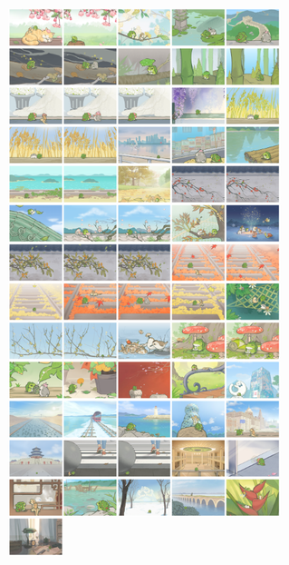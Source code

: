 <div style="display: flex; flex-wrap: wrap; justify-content: flex-start; font-size: 0; width: 100%;">
  <img src="https://raw.githubusercontent.com/APPIE777/notePic/main/TravelFrog/1746795297185.png" style="width: 19%; height: auto; margin-bottom: 2px;">
  <img src="https://raw.githubusercontent.com/APPIE777/notePic/main/TravelFrog/1746800057425.png" style="width: 19%; height: auto; margin-bottom: 2px;">
  <img src="https://raw.githubusercontent.com/APPIE777/notePic/main/TravelFrog/1746856981503.png" style="width: 19%; height: auto; margin-bottom: 2px;">
  <img src="https://raw.githubusercontent.com/APPIE777/notePic/main/TravelFrog/1746799984421.png" style="width: 19%; height: auto; margin-bottom: 2px;">
  <img src="https://raw.githubusercontent.com/APPIE777/notePic/main/TravelFrog/1746799981328.png" style="width: 19%; height: auto; margin-bottom: 2px;">
  <img src="https://raw.githubusercontent.com/APPIE777/notePic/main/TravelFrog/1746800054123.png" style="width: 19%; height: auto; margin-bottom: 2px;">
  <img src="https://raw.githubusercontent.com/APPIE777/notePic/main/TravelFrog/1746800012289.png" style="width: 19%; height: auto; margin-bottom: 2px;">
  <img src="https://raw.githubusercontent.com/APPIE777/notePic/main/TravelFrog/1746800049271.png" style="width: 19%; height: auto; margin-bottom: 2px;">
  <img src="https://raw.githubusercontent.com/APPIE777/notePic/main/TravelFrog/1746798200455.png" style="width: 19%; height: auto; margin-bottom: 2px;">
  <img src="https://raw.githubusercontent.com/APPIE777/notePic/main/TravelFrog/1746795323996.png" style="width: 19%; height: auto; margin-bottom: 2px;">
  <img src="https://raw.githubusercontent.com/APPIE777/notePic/main/TravelFrog/1746800037722.png" style="width: 19%; height: auto; margin-bottom: 2px;">
  <img src="https://raw.githubusercontent.com/APPIE777/notePic/main/TravelFrog/1746800000008.png" style="width: 19%; height: auto; margin-bottom: 2px;">
  <img src="https://raw.githubusercontent.com/APPIE777/notePic/main/TravelFrog/1746800024241.png" style="width: 19%; height: auto; margin-bottom: 2px;">
  <img src="https://raw.githubusercontent.com/APPIE777/notePic/main/TravelFrog/1746800032468.png" style="width: 19%; height: auto; margin-bottom: 2px;">
  <img src="https://raw.githubusercontent.com/APPIE777/notePic/main/TravelFrog/1746800047549.png" style="width: 19%; height: auto; margin-bottom: 2px;">
  <img src="https://raw.githubusercontent.com/APPIE777/notePic/main/TravelFrog/1746800044261.png" style="width: 19%; height: auto; margin-bottom: 2px;">
  <img src="https://raw.githubusercontent.com/APPIE777/notePic/main/TravelFrog/1746799996258.png" style="width: 19%; height: auto; margin-bottom: 2px;">
  <img src="https://raw.githubusercontent.com/APPIE777/notePic/main/TravelFrog/1746800039345.png" style="width: 19%; height: auto; margin-bottom: 2px;">
  <img src="https://raw.githubusercontent.com/APPIE777/notePic/main/TravelFrog/1746800007049.png" style="width: 19%; height: auto; margin-bottom: 2px;">
  <img src="https://raw.githubusercontent.com/APPIE777/notePic/main/TravelFrog/1746800029192.png" style="width: 19%; height: auto; margin-bottom: 2px;">
  <img src="https://raw.githubusercontent.com/APPIE777/notePic/main/TravelFrog/1746800030814.png" style="width: 19%; height: auto; margin-bottom: 2px;">
  <img src="https://raw.githubusercontent.com/APPIE777/notePic/main/TravelFrog/1746800027505.png" style="width: 19%; height: auto; margin-bottom: 2px;">
  <img src="https://raw.githubusercontent.com/APPIE777/notePic/main/TravelFrog/1746800050950.png" style="width: 19%; height: auto; margin-bottom: 2px;">
  <img src="https://raw.githubusercontent.com/APPIE777/notePic/main/TravelFrog/1746800052607.png" style="width: 19%; height: auto; margin-bottom: 2px;">
  <img src="https://raw.githubusercontent.com/APPIE777/notePic/main/TravelFrog/1746846404003.png" style="width: 19%; height: auto; margin-bottom: 2px;">
  <img src="https://raw.githubusercontent.com/APPIE777/notePic/main/TravelFrog/1746795310193.png" style="width: 19%; height: auto; margin-bottom: 2px;">
  <img src="https://raw.githubusercontent.com/APPIE777/notePic/main/TravelFrog/1746799986513.png" style="width: 19%; height: auto; margin-bottom: 2px;">
  <img src="https://raw.githubusercontent.com/APPIE777/notePic/main/TravelFrog/1746795316903.png" style="width: 19%; height: auto; margin-bottom: 2px;">
  <img src="https://raw.githubusercontent.com/APPIE777/notePic/main/TravelFrog/1746800010666.png" style="width: 19%; height: auto; margin-bottom: 2px;">
  <img src="https://raw.githubusercontent.com/APPIE777/notePic/main/TravelFrog/1746795303005.png" style="width: 19%; height: auto; margin-bottom: 2px;">
  <img src="https://raw.githubusercontent.com/APPIE777/notePic/main/TravelFrog/1746800020883.png" style="width: 19%; height: auto; margin-bottom: 2px;">
  <img src="https://raw.githubusercontent.com/APPIE777/notePic/main/TravelFrog/1746799988329.png" style="width: 19%; height: auto; margin-bottom: 2px;">
  <img src="https://raw.githubusercontent.com/APPIE777/notePic/main/TravelFrog/1746798202958.png" style="width: 19%; height: auto; margin-bottom: 2px;">
  <img src="https://raw.githubusercontent.com/APPIE777/notePic/main/TravelFrog/1746800001694.png" style="width: 19%; height: auto; margin-bottom: 2px;">
  <img src="https://raw.githubusercontent.com/APPIE777/notePic/main/TravelFrog/1746800008946.png" style="width: 19%; height: auto; margin-bottom: 2px;">
  <img src="https://raw.githubusercontent.com/APPIE777/notePic/main/TravelFrog/1746800015727.png" style="width: 19%; height: auto; margin-bottom: 2px;">
  <img src="https://raw.githubusercontent.com/APPIE777/notePic/main/TravelFrog/1746798192091.png" style="width: 19%; height: auto; margin-bottom: 2px;">
  <img src="https://raw.githubusercontent.com/APPIE777/notePic/main/TravelFrog/1746800005065.png" style="width: 19%; height: auto; margin-bottom: 2px;">
  <img src="https://raw.githubusercontent.com/APPIE777/notePic/main/TravelFrog/1746798217457.png" style="width: 19%; height: auto; margin-bottom: 2px;">
  <img src="https://raw.githubusercontent.com/APPIE777/notePic/main/TravelFrog/1746800014022.png" style="width: 19%; height: auto; margin-bottom: 2px;">
  <img src="https://raw.githubusercontent.com/APPIE777/notePic/main/TravelFrog/1746799990038.png" style="width: 19%; height: auto; margin-bottom: 2px;">
  <img src="https://raw.githubusercontent.com/APPIE777/notePic/main/TravelFrog/1746800035919.png" style="width: 19%; height: auto; margin-bottom: 2px;">
  <img src="https://raw.githubusercontent.com/APPIE777/notePic/main/TravelFrog/1746800003360.png" style="width: 19%; height: auto; margin-bottom: 2px;">
  <img src="https://raw.githubusercontent.com/APPIE777/notePic/main/TravelFrog/1746800055806.png" style="width: 19%; height: auto; margin-bottom: 2px;">
  <img src="https://raw.githubusercontent.com/APPIE777/notePic/main/TravelFrog/1746795300340.png" style="width: 19%; height: auto; margin-bottom: 2px;">
  <img src="https://raw.githubusercontent.com/APPIE777/notePic/main/TravelFrog/1746800042644.png" style="width: 19%; height: auto; margin-bottom: 2px;">
  <img src="https://raw.githubusercontent.com/APPIE777/notePic/main/TravelFrog/1746800022574.png" style="width: 19%; height: auto; margin-bottom: 2px;">
  <img src="https://raw.githubusercontent.com/APPIE777/notePic/main/TravelFrog/1746798194808.png" style="width: 19%; height: auto; margin-bottom: 2px;">
  <img src="https://raw.githubusercontent.com/APPIE777/notePic/main/TravelFrog/1746798205317.png" style="width: 19%; height: auto; margin-bottom: 2px;">
  <img src="https://raw.githubusercontent.com/APPIE777/notePic/main/TravelFrog/1746800041063.png" style="width: 19%; height: auto; margin-bottom: 2px;">
  <img src="https://raw.githubusercontent.com/APPIE777/notePic/main/TravelFrog/1746800025879.png" style="width: 19%; height: auto; margin-bottom: 2px;">
  <img src="https://raw.githubusercontent.com/APPIE777/notePic/main/TravelFrog/1746856978773.png" style="width: 19%; height: auto; margin-bottom: 2px;">
  <img src="https://raw.githubusercontent.com/APPIE777/notePic/main/TravelFrog/1746798188973.png" style="width: 19%; height: auto; margin-bottom: 2px;">
  <img src="https://raw.githubusercontent.com/APPIE777/notePic/main/TravelFrog/1746798220146.png" style="width: 19%; height: auto; margin-bottom: 2px;">
  <img src="https://raw.githubusercontent.com/APPIE777/notePic/main/TravelFrog/1746800034191.png" style="width: 19%; height: auto; margin-bottom: 2px;">
  <img src="https://raw.githubusercontent.com/APPIE777/notePic/main/TravelFrog/1746800059053.png" style="width: 19%; height: auto; margin-bottom: 2px;">
  <img src="https://raw.githubusercontent.com/APPIE777/notePic/main/TravelFrog/1746800017406.png" style="width: 19%; height: auto; margin-bottom: 2px;">
  <img src="https://raw.githubusercontent.com/APPIE777/notePic/main/TravelFrog/1746799991739.png" style="width: 19%; height: auto; margin-bottom: 2px;">
  <img src="https://raw.githubusercontent.com/APPIE777/notePic/main/TravelFrog/1746798226876.png" style="width: 19%; height: auto; margin-bottom: 2px;">
  <img src="https://raw.githubusercontent.com/APPIE777/notePic/main/TravelFrog/1746798222203.png" style="width: 19%; height: auto; margin-bottom: 2px;">
  <img src="https://raw.githubusercontent.com/APPIE777/notePic/main/TravelFrog/1746800019097.png" style="width: 19%; height: auto; margin-bottom: 2px;">
  <img src="https://raw.githubusercontent.com/APPIE777/notePic/main/TravelFrog/1746799993406.png" style="width: 19%; height: auto; margin-bottom: 2px;">
  <img src="https://raw.githubusercontent.com/APPIE777/notePic/main/TravelFrog/1746798197559.png" style="width: 19%; height: auto; margin-bottom: 2px;">
  <img src="https://raw.githubusercontent.com/APPIE777/notePic/main/TravelFrog/1746800045882.png" style="width: 19%; height: auto; margin-bottom: 2px;">
  <img src="https://raw.githubusercontent.com/APPIE777/notePic/main/TravelFrog/1746798224405.png" style="width: 19%; height: auto; margin-bottom: 2px;">
  <img src="https://raw.githubusercontent.com/APPIE777/notePic/main/TravelFrog/1746799998171.png" style="width: 19%; height: auto; margin-bottom: 2px;">
</div>

